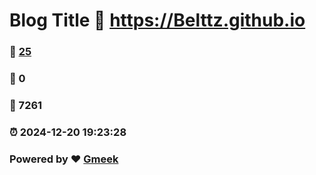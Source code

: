 # Blog Title :link: https://Belttz.github.io 
### :page_facing_up: [25](https://Belttz.github.io/tag.html) 
### :speech_balloon: 0 
### :hibiscus: 7261 
### :alarm_clock: 2024-12-20 19:23:28 
### Powered by :heart: [Gmeek](https://github.com/Meekdai/Gmeek)
